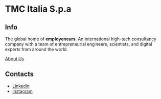 # TMC Italia S.p.a

## Info
The global home of **employeneurs**.
An international high-tech consultancy company with a team of entrepreneurial engineers, scientists, and digital experts from around the world.

[About Us](https://www.themembercompany.com/it/su-di-noi)

## Contacts
- [LinkedIn](https://www.linkedin.com/company/tmc-italia/)
- [Instagram](https://www.instagram.com/tmc_group/)
